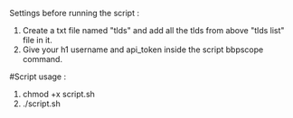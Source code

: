 Settings before running the script :

1. Create a txt file named "tlds" and add all the tlds from above "tlds list" file in it.
2. Give your h1 username and api_token inside the script bbpscope command.


#Script usage  :
1. chmod +x script.sh
2. ./script.sh
